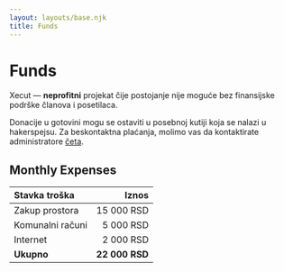 ```yaml
---
layout: layouts/base.njk
title: Funds
---
```


# Funds

Xecut&nbsp;&mdash; **neprofitni** projekat
čije postojanje nije moguće bez finansijske podrške
članova i posetilaca.

Donacije u gotovini mogu se ostaviti u posebnoj kutiji
koja se nalazi u hakerspejsu.
Za beskontaktna plaćanja, molimo vas da kontaktirate administratore
<a target="_blank" href="{{ config.links.chat }}">četa</a>.

## Monthly Expenses

Stavka troška          | Iznos
:----------------------| -----------:
Zakup prostora         | 15&nbsp;000&nbsp;RSD
Komunalni računi       | 5&nbsp;000&nbsp;RSD
Internet               | 2&nbsp;000&nbsp;RSD
**Ukupno**             | **22&nbsp;000&nbsp;RSD**
